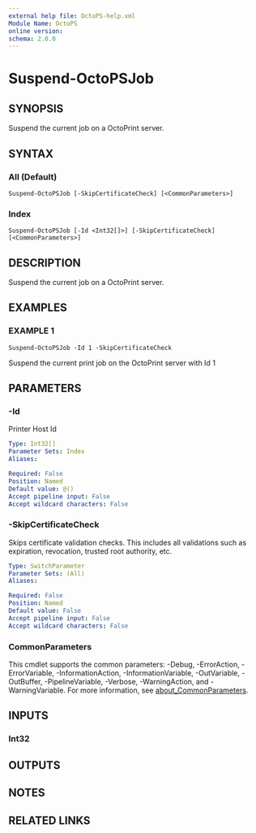 ```yaml
---
external help file: OctoPS-help.xml
Module Name: OctoPS
online version:
schema: 2.0.0
---
```


# Suspend-OctoPSJob

## SYNOPSIS
Suspend the current job on a OctoPrint server.

## SYNTAX

### All (Default)
```
Suspend-OctoPSJob [-SkipCertificateCheck] [<CommonParameters>]
```

### Index
```
Suspend-OctoPSJob [-Id <Int32[]>] [-SkipCertificateCheck] [<CommonParameters>]
```

## DESCRIPTION
Suspend the current job on a OctoPrint server.

## EXAMPLES

### EXAMPLE 1
```
Suspend-OctoPSJob -Id 1 -SkipCertificateCheck
```

Suspend the current print job on the OctoPrint server with Id 1

## PARAMETERS

### -Id
Printer Host Id

```yaml
Type: Int32[]
Parameter Sets: Index
Aliases:

Required: False
Position: Named
Default value: @()
Accept pipeline input: False
Accept wildcard characters: False
```

### -SkipCertificateCheck
Skips certificate validation checks.
This includes all validations such as expiration, revocation, trusted root authority, etc.

```yaml
Type: SwitchParameter
Parameter Sets: (All)
Aliases:

Required: False
Position: Named
Default value: False
Accept pipeline input: False
Accept wildcard characters: False
```

### CommonParameters
This cmdlet supports the common parameters: -Debug, -ErrorAction, -ErrorVariable, -InformationAction, -InformationVariable, -OutVariable, -OutBuffer, -PipelineVariable, -Verbose, -WarningAction, and -WarningVariable. For more information, see [about_CommonParameters](http://go.microsoft.com/fwlink/?LinkID=113216).

## INPUTS

### Int32
## OUTPUTS

## NOTES

## RELATED LINKS
